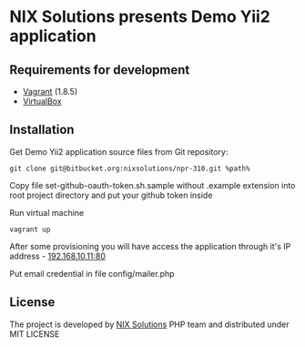 # NIX Solutions presents Demo Yii2 application
## Requirements for development

- [Vagrant](https://www.vagrantup.com/) (1.8.5)
- [VirtualBox](https://www.virtualbox.org/wiki/Downloads)

## Installation

Get Demo Yii2 application source files from Git repository:
```
git clone git@bitbucket.org:nixsolutions/npr-310.git %path%
```

Copy file set-github-oauth-token.sh.sample without .example extension into root project directory and put your github token inside

Run virtual machine
```
vagrant up
```
After some provisioning you will have access the application through it's IP address - [192.168.10.11:80](http://192.168.10.11)

Put email credential in file config/mailer.php
## License

The project is developed by [NIX Solutions](http://nixsolutions.com) PHP team and distributed under MIT LICENSE
